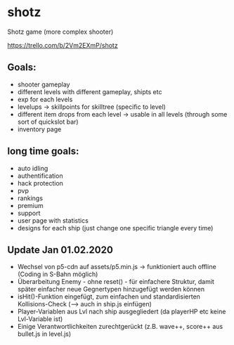 # shotz
Shotz game (more complex shooter)

https://trello.com/b/2Vm2EXmP/shotz

## Goals:
* shooter gameplay
* different levels with different gameplay, shipts etc
* exp for each levels
* levelups -> skillpoints for skilltree (specific to level)
* different item drops from each level -> usable in all levels (through some sort of quickslot bar)
* inventory page


## long time goals:
* auto idling
* authentification
* hack protection
* pvp
* rankings
* premium
* support
* user page with statistics
* designs for each ship (just change one specific triangle every time)


## Update Jan 01.02.2020
* Wechsel von p5-cdn auf assets/p5.min.js -> funktioniert auch offline (Coding in S-Bahn möglich)
* Überarbeitung Enemy - ohne reset() - für einfachere Struktur, damit später einfacher neue Gegnertypen hinzugefügt werden können
* isHit()-Funktion eingefügt, zum einfachen und standardisierten Kollisions-Check (--> auch in ship.js einfügen)
* Player-Variablen aus Lvl nach ship ausgegliedert (da playerHP etc keine Lvl-Variable ist)
* Einige Verantwortlichkeiten zurechtgerückt (z.B. wave++, score++ aus bullet.js in level.js)
